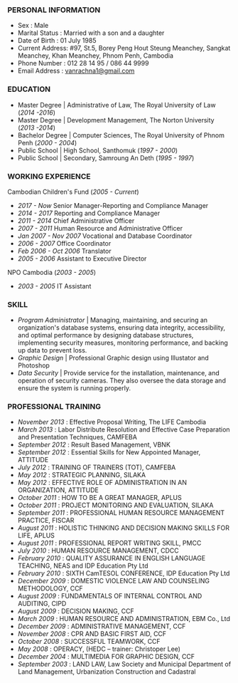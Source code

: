 ### PERSONAL INFORMATION
- Sex		: Male
- Marital Status	: Married with a son and a daughter
- Date of Birth	: 01 July 1985
- Current Address: #97, St.5, Borey Peng Hout Steung Meanchey, Sangkat Meanchey, Khan Meanchey, Phnom Penh, Cambodia
- Phone Number 	: 012 28 14 95 / 086 44 9999
- Email Address	: vanrachna1@gmail.com

### EDUCATION            								       		
- Master Degree   |  Administrative of Law, The Royal University of Law (_2014 -2016_)
- Master Degree   |  Development Management, The Norton University (_2013 -2014_)	 			        		
- Bachelor Degree |  Computer Sciences, The Royal University of Phnom Penh (_2000 - 2004_)
- Public School   |  High School, Santhomuk (_1997 - 2000_)
- Public School   |  Secondary, Samroung An Deth (_1995 - 1997_)

### WORKING EXPERIENCE
Cambodian Children's Fund (_2005 - Current_) 
- _2017 - Now_   Senior Manager-Reporting and Compliance Manager
- _2014 - 2017_  Reporting and Compliance Manager 
- _2011 - 2014_  Chief Administrative Officer
- _2007 - 2011_  Human Resource and Administrative Officer
- _Jan 2007 - Nov 2007_  Vocational and Database Coordinator
- _2006 - 2007_  Office Coordinator
- _Feb 2006 - Oct 2006_  Translator
- _2005 - 2006_  Assistant to Executive Director

NPO Cambodia (_2003 - 2005_) 
- _2003 - 2005_  IT Assistant

### SKILL
- _Program Administrator_ | Managing, maintaining, and securing an organization's database systems, ensuring data integrity, accessibility, and optimal performance by designing database structures, implementing security measures, monitoring performance, and backing up data to prevent loss.
- _Graphic Design_        | Professional Graphic design using Illustator and Photoshop
- _Data Security_         | Provide service for the installation, maintenance, and operation of security cameras. They also oversee the data storage and ensure the system is running properly. 

### PROFESSIONAL TRAINING
- _November 2013_  		: Effective Proposal Writing, The LIFE Cambodia
- _March 2013_    		: Labor Distribute Resolution and Effective Case Preparation and Presentation Techniques, CAMFEBA
- _September 2012_		: Result Based Management, VBNK
- _September 2012_		: Essential Skills for New Appointed Manager, ATTITUDE
- _July 2012_    			: TRAINING OF TRAINERS (TOT), CAMFEBA
- _May 2012_      		: STRATEGIC PLANNING, SILAKA
- _May 2012_      		: EFFECTIVE ROLE OF ADMINISTRATION IN AN ORGANIZATION, ATTITUDE
- _October 2011_	  	: HOW TO BE A GREAT MANAGER, APLUS
- _October 2011_	  	: PROJECT MONITORING AND EVALUATION, SILAKA
- _September 2011_		: PROFESSIONAL HUMAN RESOURCE MANAGEMENT PRACTICE, FISCAR
- _August 2011_    		: HOLISTIC THINKING AND DECISION MAKING SKILLS FOR LIFE, APLUS
- _August 2011_    		: PROFESSIONAL REPORT WRITING SKILL, PMCC
- _July 2010_    			: HUMAN RESOURCE MANAGEMENT, CDCC
- _February 2010_    	: QUALITY ASSURANCE IN ENGLISH LANGUAGE TEACHING, NEAS and IDP Education Pty Ltd
- _February 2010_  		: SIXTH CamTESOL CONFERENCE, IDP Education Pty Ltd
- _December 2009_  		: DOMESTIC VIOLENCE LAW AND COUNSELING METHODOLOGY, CCF
- _August 2009_    		: FUNDAMENTALS OF INTERNAL CONTROL AND AUDITING, CIPD
- _August 2009_  	  	: DECISION MAKING, CCF
- _March 2009_		    : HUMAN RESOURCE AND ADMINISTRATION, EBM Co., Ltd
- _December 2009_  	  : ADMINISTRATIVE MANAGEMENT, CCF
- _November 2008_  		: CPR AND BASIC FIRST AID, CCF
- _October 2008_		  : SUCCESSFUL TEAMWORK, CCF
- _May 2008_		      : OPERACY, (HEDC – trainer: Christoper Lee)
- _December 2004_  	  : MULTIMEDIA FOR GRAPHIC DESIGN, CCF
- _September 2003_		: LAND LAW, Law Society and Municipal Department of Land Management, Urbanization Construction and Cadastral
